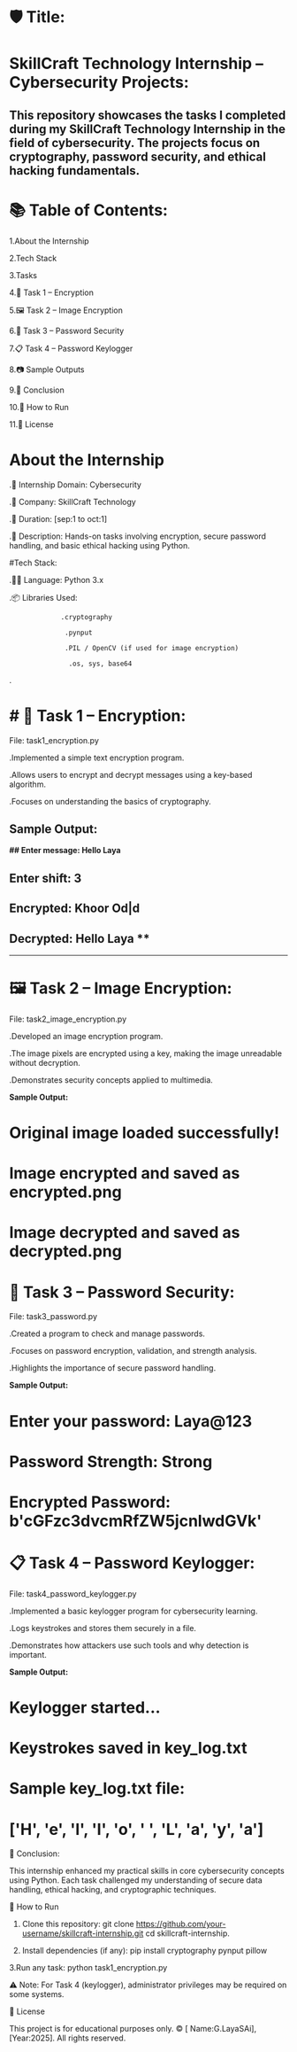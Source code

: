 # 🛡️ Title:

# SkillCraft Technology Internship – Cybersecurity Projects:

This repository showcases the tasks I completed during my SkillCraft Technology Internship in the field of cybersecurity. The projects focus on cryptography, password security, and ethical hacking fundamentals.
---

# 📚 Table of Contents:

1.About the Internship

2.Tech Stack

3.Tasks

4.🔐 Task 1 – Encryption

5.🖼️ Task 2 – Image Encryption

6.🔑 Task 3 – Password Security

7.📋 Task 4 – Password Keylogger

8.📷 Sample Outputs

9.📌 Conclusion

10.🚀 How to Run

11.📝 License

# About the Internship

.💼 Internship Domain: Cybersecurity

.🏢 Company: SkillCraft Technology

.📅 Duration: [sep:1 to oct:1]

.📌 Description: Hands-on tasks involving encryption, secure password handling, and basic ethical hacking using Python.

#Tech Stack:

.👨‍💻 Language: Python 3.x

.📦 Libraries Used:

                 .cryptography

                  .pynput

                  .PIL / OpenCV (if used for image encryption)

                   .os, sys, base64

.

# # 🔐 Task 1 – Encryption:

File: task1_encryption.py

.Implemented a simple text encryption program.

.Allows users to encrypt and decrypt messages using a key-based algorithm.

.Focuses on understanding the basics of cryptography.

## **Sample Output:**

**## Enter message: Hello Laya**
## Enter shift: 3
## Encrypted: Khoor Od|d
## Decrypted: Hello Laya **
---

# 🖼️ Task 2 – Image Encryption:

File: task2_image_encryption.py

.Developed an image encryption program.

.The image pixels are encrypted using a key, making the image unreadable without decryption.

.Demonstrates security concepts applied to multimedia.

**Sample Output:**

# Original image loaded successfully!
# Image encrypted and saved as encrypted.png
# Image decrypted and saved as decrypted.png

# 🔑 Task 3 – Password Security:

File: task3_password.py

.Created a program to check and manage passwords.

.Focuses on password encryption, validation, and strength analysis.

.Highlights the importance of secure password handling.

**Sample Output:**

# Enter your password: Laya@123
# Password Strength: Strong
# Encrypted Password: b'cGFzc3dvcmRfZW5jcnlwdGVk'


# 📋 Task 4 – Password Keylogger:

File: task4_password_keylogger.py

.Implemented a basic keylogger program for cybersecurity learning.

.Logs keystrokes and stores them securely in a file.

.Demonstrates how attackers use such tools and why detection is important.

**Sample Output:**

# Keylogger started...
# Keystrokes saved in key_log.txt

# Sample key_log.txt file:

# ['H', 'e', 'l', 'l', 'o', ' ', 'L', 'a', 'y', 'a']

📌 Conclusion:

This internship enhanced my practical skills in core cybersecurity concepts using Python. Each task challenged my understanding of secure data handling, ethical hacking, and cryptographic techniques.

🚀 How to Run

1. Clone this repository:
   git clone https://github.com/your-username/skillcraft-internship.git
   cd skillcraft-internship.
   
3. Install dependencies (if any):
   pip install cryptography pynput pillow
   
3.Run any task:
python task1_encryption.py

⚠️ Note: For Task 4 (keylogger), administrator privileges may be required on some systems.

📝 License

This project is for educational purposes only.
© [ Name:G.LayaSAi], [Year:2025]. All rights reserved.























